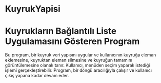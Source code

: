 # KuyrukYapisi
# Kuyrukların Bağlantılı Liste Uygulamasını Gösteren Program
Bu program, bir kuyruk veri yapısını uygular ve kullanıcının kuyruğa eleman eklemesine, kuyruktan eleman silmesine ve kuyruğun tamamını görüntülemesine olanak tanır. Kullanıcı, menüden seçim yaparak istediği işlemi gerçekleştirebilir. Program, bir döngü aracılığıyla çalışır ve kullanıcı çıkış yapana kadar devam eder.
